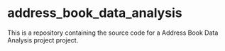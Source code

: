 # address_book_data_analysis
This is a repository containing the source code for a Address Book Data Analysis project project.
